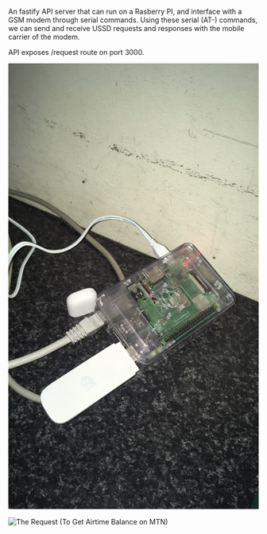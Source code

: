 An fastify API server that can run on a Rasberry PI, and interface with a GSM modem through serial commands.
Using these serial (AT-) commands, we can send and receive USSD requests and responses with the mobile carrier of the modem.

API exposes /request route on port 3000.

![The Setup](setup.JPG)

![The Request (To Get Airtime Balance on MTN)](apiRequest.JPG)